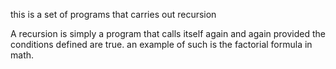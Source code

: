 this is a set of programs that carries out recursion

A recursion is simply a program that calls itself again and again provided the conditions defined are true. 
an example of such is the factorial formula in math.
